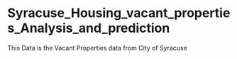 # Syracuse_Housing_vacant_properties_Analysis_and_prediction
This Data is the Vacant Properties data from City of Syracuse
